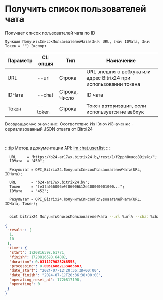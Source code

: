 ﻿---
sidebar_position: 2
---

# Получить список пользователей чата
 Получает список пользователей чата по ID



`Функция ПолучитьСписокПользователейЧата(Знач URL, Знач IDЧата, Знач Токен = "") Экспорт`

  | Параметр | CLI опция | Тип | Назначение |
  |-|-|-|-|
  | URL | --url | Строка | URL внешнего вебхука или адрес Bitrix24 при использовании токена |
  | IDЧата | --chat | Строка, Число | ID чата |
  | Токен | --token | Строка | Токен авторизации, если используется не вебхук |

  
  Возвращаемое значение:   Соответствие Из КлючИЗначение - сериализованный JSON ответа от Bitrxi24

<br/>

:::tip
Метод в документации API: [im.chat.user.list](https://dev.1c-bitrix.ru/learning/course/?COURSE_ID=93&LESSON_ID=12095)
:::
<br/>


```bsl title="Пример кода"
  URL     = "https://b24-ar17wx.bitrix24.by/rest/1/f2pph8uucc89is6c/";
  IDЧата  = "450";
  
  Результат = OPI_Bitrix24.ПолучитьСписокПользователейЧата(URL, IDЧата);
  
  URL       = "b24-ar17wx.bitrix24.by";
  Токен     = "fe3fa966006e9f06006b12e400000001000...";
  IDЧата    = "452";
  
  Результат = OPI_Bitrix24.ПолучитьСписокПользователейЧата(URL, IDЧата, Токен);
```
	


```sh title="Пример команды CLI"
    
  oint bitrix24 ПолучитьСписокПользователейЧата --url %url% --chat %chat% --token %token%

```

```json title="Результат"
{
 "result": [
  1,
  10
 ],
 "time": {
  "start": 1720816598.61771,
  "finish": 1720816598.64882,
  "duration": 0.0311079025268555,
  "processing": 0.00316882133483887,
  "date_start": "2024-07-12T20:36:38+00:00",
  "date_finish": "2024-07-12T20:36:38+00:00",
  "operating_reset_at": 1720817198,
  "operating": 0
 }
}
```
